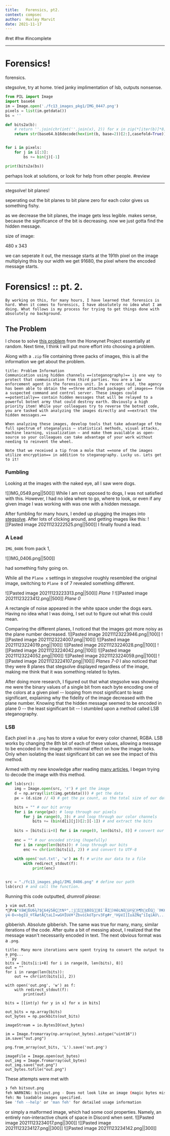 ```yaml
---
title:   Forensics, pt2.
context: compsec
author:  Huxley Marvit
date: 2021-11-17
---
```


#ret  #hw  #incomplete

***

# Forensics!
forensics. 

stegsolve, try at home.
tried janky implimentation of lsb, outputs nonsense.
```py
from PIL import Image
import base64
im = Image.open('./fc13_images_pkg1/IMG_0447.png')
pixels = list(im.getdata())
bs = ''

def bits2a(b):
    # return ''.join(chr(int(''.join(x), 2)) for x in zip(*[iter(b)]*8))
    return str(base64.b16decode(hex(int(b, base=2))[2:],casefold=True))[2:-1]


for i in pixels:
    for j in i[:3]:
        bs += bin(j)[-1]

print(bits2a(bs))

```

perhaps look at solutions, or look for help from other people.
#review



***

stegsolve! bit planes!

seperating out the bit planes to bit plane zero for each color gives us something fishy.

as we decrease the bit planes, the image gets less legible. makes sense, because the significance of the bit is decreasing.
now we just gotta find the hidden message.



size of image:

480 x 343

we can seperate it out, the message starts at the 191th pixel on the image
multiplying this by our width we get 91680, the pixel where the encoded message starts.

# Forensics! :: pt. 2.

```ad-note
By working on this, for many hours, I have learned that forensics is hard. When it comes to forensics, I have absolutely no idea what I am doing. What follows is my process for trying to get things done with absolutely no background.
```

## The Problem
I chose to solve [this problem](https://www.honeynet.org/challenges/forensic-challenge-13-a-message-in-a-picture/) from the Honeynet Project essentially at random. Next time, I think I will put more effort into choosing a problem.

Along with a `.zip` file containing three packs of images, this is all the information we get about the problem.

```ad-abstract
title: Problem Information
Communication using hidden channels ==(steganography)== is one way to protect that communication from third parties. You are a law enforcement agent in the forensics unit. In a recent raid, the agency has been able to obtain the ==three attached packages of images== from a suspected command and control server. These images could ==potentially== contain hidden messages that will be relayed to a powerful botnet army that could destroy earth. Obviously a high priority item! While your colleagues try to reverse the botnet code, you are tasked with analyzing the images directly and ==extract the hidden messages.==

When analyzing these images, develop tools that take advantage of the full spectrum of steganalysis – statistical methods, visual attacks, machine learning, visualization – and make them available as open-source so your colleagues can take advantage of your work without needing to reinvent the wheel.

Note that we received a tip from a mole that ==none of the images utilize encryption== in addition to steganography. Lucky us. Lets get to it!
```

### Fumbling
Looking at the images with the naked eye, all I saw were dogs.

![[IMG_0549.png||500]]
While I am not opposed to dogs, I was not satisfied with this. However, I had no idea where to go, where to look, or even if any given image I was working with was one with a hidden message.

After fumbling for many hours, I ended up plugging the images into [stegsolve](https://github.com/zardus/ctf-tools/tree/master/stegsolve). After lots of clicking around, and getting images like this:
![[Pasted image 20211123222525.png||500]]
 I finally found a lead.

### A Lead

`IMG_0406` from pack 1, 

![[IMG_0406.png||500]]

had something fishy going on.

While all the `Plane x` settings in stegsolve roughly resembled the original image, switching to `Plane 0` of 7 revealed something different.

![[Pasted image 20211123223313.png||500]] 
*Plane 1*
![[Pasted image 20211123223412.png||500]]
*Plane 0*

A rectangle of noise appeared in the white space under the dogs ears. Having no idea what I was doing, I set out to figure out what this could mean.

Comparing the different planes, I noticed that the images got more noisy as the plane number decreased.
![[Pasted image 20211123223946.png||100]] ![[Pasted image 20211123224007.png||100]] ![[Pasted image 20211123224019.png||100]] ![[Pasted image 20211123224028.png||100]] ![[Pasted image 20211123224042.png||100]] ![[Pasted image 20211123224052.png||100]] ![[Pasted image 20211123224059.png||100]] ![[Pasted image 20211123224107.png||100]]
*Planes 7-0*
I also noticed that they were 8 planes that stegsolve displayed regardless of the image, making me think that it was something related to bytes.

After doing more research, I figured out that what stegsolve was showing me were the binary values of a single bit from each byte encoding one of the colors at a given pixel -- looping from most significant to least significant, explaining why the fidelity of the image decreased with the plane number. Knowing that the hidden message seemed to be encoded in plane 0 -- the least significant bit -- I stumbled upon a method called LSB steganography.

### LSB

Each pixel in a `.png` has to store a value for every color channel, RGBA. LSB works by changing the 8th bit of each of these values, allowing a message to be encoded in the image with minimal effect on how the image looks. Only when isolating the least significant bit can we see the impact of this method.

Armed with my new knowledge after reading [many articles](https://medium.com/swlh/lsb-image-steganography-using-python-2bbbee2c69a2), I began trying to decode the image with this method.


```py
def lsb(src):
    img = Image.open(src, 'r') # get the image
    d = np.array(list(img.getdata())) # get the data
    px = (d.size // 4) # get the px count, as the total size of our data array over 4 for RBGA

    bits = "" # our bit array
    for i in range(px): # loop through our pixels
        for j in range(0, 3): # and loop through our color channels
            bits += (bin(d[i][j])[2:][-1]) # and extract the bits
			
    bits = [bits[i:i+8] for i in range(0, len(bits), 8)] # convert our string into an array
	
    enc = "" # our encoded string (hopefully)
    for i in range(len(bits)): # loop through our bits
        enc += chr(int(bits[i], 2)) # and convert to UTF-8
		
	with open('out.txt', 'w') as f: # write our data to a file
        with redirect_stdout(f):
            print(enc)


src = "./fc13_images_pkg1/IMG_0406.png" # define our path
lsb(src) # and call the function.
```
Running this code outputted, *drumroll please*: 
```bash
❯ vim out.txt
*Pr&"VâWßU6¾7$Ç64ÿ5ÂÇtNº°,¦jî§BõS8î¯ÅI)HêLNõú©ÿ®¶h¢Ë­G ¨ÞK6åþ\0¿R:ª
ý4·Ð«>bgIÙ_®TÄøtÅÇtaLÌ×wG®ÏUé¥³ZbvóíkóTprv3Fg#r_²HÿéI]Î±âZÑq^íÍqïÂÙ\...
```
gibberish. Absolute gibberish. The same was true for many, many, similar iterations of the code. After quite a bit of messing about, I realized that the message wasn't necessarily encoded in text. The next obvious format was a `.png`.

```ad-comment
title: Many more iterations were spent trying to convert the output to a png...
```py
bits = [bits[i:i+8] for i in range(0, len(bits), 8)]
out = ""
for i in range(len(bits)):
    out += chr(int(bits[i], 2))

with open('out.png', 'w') as f:
    with redirect_stdout(f):
        print(out)

bits = [[int(y) for y in x] for x in bits]

out_bits = np.array(bits)
out_bytes = np.packbits(out_bits)

imageStream = io.BytesIO(out_bytes)

im = Image.fromarray(np.array(out_bytes).astype("uint16"))
im.save("out.png")

png.from_array(out_bits, 'L').save('out.png')

imageFile = Image.open(out_bytes)
out_img = Image.fromarray(out_bytes)
out_img.save("out.png")
out_bytes.tofile("out.png")
```

These attempts were met with 
```bash
❯ feh bitsout.png
feh WARNING: bitsout.png - Does not look like an image (magic bytes missing)
feh: No loadable images specified.
See 'feh --help' or 'man feh' for detailed usage information
```
or simply a malformed image, which had some cool properties. Namely, an entirely non-interactive chunk of space in Discord when sent.
![[Pasted image 20211123234017.png||300]] ![[Pasted image 20211123234127.png||300]] ![[Pasted image 20211123234142.png||300]]










